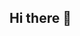 ## Hi there 👋

<!--
**brunacunhah/brunacunhah** My name is Bruna Cunha, welcome to my repository!

I'm studying at Alura
I'm developing in the JavaScript language
I use this space for my organization and sharing of my developed projects


- 🔭 I’m currently working on: nothing.
- 🌱 I’m currently learning contents of the first year of high school.
- 👯 I’m looking to collaborate on  in my school life.
- 🤔 I’m looking for help with ...
- 💬 Ask me about  free professional theater courses.
- 📫 How to reach me: through my social networks.
- 😄 Pronouns:  she/her.
- ⚡ Fun fact: I'm a big fan of Justin Bieber.
-->
